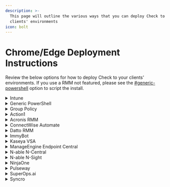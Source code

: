 ```yaml
---
description: >-
  This page will outline the various ways that you can deploy Check to your
  clients' environments
icon: bolt
---
```


# Chrome/Edge Deployment Instructions

Review the below options for how to deploy Check to your clients' environments. If you use a RMM not featured, please see the [#generic-powershell](./#generic-powershell "mention") option to script the install.

<details>

<summary>Intune</summary>

You need to create **two custom profiles** in Intune (one for Chrome, one for Edge).\
Each profile contains **two OMA-URI settings**:

* **Installation policy** → tells the browser to force-install the extension.
* **Configuration policy** → applies your custom extension settings.

***

#### Step 1 – Open Intune and Start a New Profile

1. Go to Intune Admin Center.
2. Navigate to: **Devices → Configuration profiles**
3. Click on **Create → Import Policy**
4. Import the following file to deploy the extensions. This will deploy the configuration

<a href="https://raw.githubusercontent.com/CyberDrain/Check/refs/heads/main/docs/.gitbook/assets/Check%20Extension_%20Install%20for%20Chrome%20and%20Edge_2025-09-20T22_08_38.615Z.json" class="button primary">Import File</a>

***

#### Step 2: Configuration

Documentation to follow

</details>

<details>

<summary>Generic PowerShell</summary>

**Modify the following script and copy it to your RMM's scripting engine to deploy Check:**

{% hint style="info" %}
This script is designed to deploy the extension to both Chrome and Edge. It is recommended to deploy both even if you standardize on one. This will provide you with better protection in the case someone uses the non-favored browser.
{% endhint %}

1. Review the Extension Configuration Settings and Custom Branding Settings variables and update those to your desired values. The current values in the script are the default values. Leaving any unchanged will set the defaults.
2. If you are leveraging a RMM that has the ability to define the variables in the deployment section of scripting, then you may be able to remove this section and enter the variable definitions into the RMM scripting pages.

{% code overflow="wrap" lineNumbers="true" fullWidth="true" %}
```powershell
# Define extension details
# Chrome
$chromeExtensionId = "benimdeioplgkhanklclahllklceahbe"
$chromeUpdateUrl = "https://clients2.google.com/service/update2/crx"
$chromeManagedStorageKey = "HKLM:\SOFTWARE\Policies\Google\Chrome\3rdparty\extensions\$chromeExtensionId\policy"
$chromeExtensionSettingsKey = "HKLM:\SOFTWARE\Policies\Google\Chrome\ExtensionSettings\$chromeExtensionId"

#Edge
$edgeExtensionId = "knepjpocdagponkonnbggpcnhnaikajg"
$edgeUpdateUrl = "https://edge.microsoft.com/extensionwebstorebase/v1/crx"
$edgeManagedStorageKey = "HKLM:\SOFTWARE\Policies\Microsoft\Edge\3rdparty\extensions\$edgeExtensionId\policy"
$edgeExtensionSettingsKey = "HKLM:\SOFTWARE\Policies\Microsoft\Edge\ExtensionSettings\$edgeExtensionId"

# Extension Configuration Settings
$showNotifications = 1 # 0 = Unchecked, 1 = Checked (Enabled); default is 1; This will set the "Show Notifications" option in the extension settings.
$enableValidPageBadge = 0 # 0 = Unchecked, 1 = Checked (Enabled); default is 0; This will set the "Show Valid Page Badge" option in the extension settings.
$enablePageBlocking = 1 # 0 = Unchecked, 1 = Checked (Enabled); default is 1; This will set the "Enable Page Blocking" option in the extension settings.
$forceToolbarPin = 1 # 0 = Not pinned, 1 = Force pinned to toolbar; default is 1
$enableCippReporting = 0 # 0 = Unchecked, 1 = Checked (Enabled); default is 1; This will set the "Enable CIPP Reporting" option in the extension settings.
$cippServerUrl = "" # This will set the "CIPP Server URL" option in the extension settings; default is blank; if you set $enableCippReporting to 1, you must set this to a valid URL.
$cippTenantId = "" # This will set the "Tenant ID/Domain" option in the extension settings; default is blank; if you set $enableCippReporting to 1, you must set this to a valid Tenant ID.
$customRulesUrl = "" # This will set the "Config URL" option in the Detection Configuration settings; default is blank.
$updateInterval = 24 # This will set the "Update Interval" option in the Detection Configuration settings; default is 24 (hours). Range: 1-168 hours (1 hour to 1 week).
$enableDebugLogging = 0 # 0 = Unchecked, 1 = Checked (Enabled); default is 0; This will set the "Enable Debug Logging" option in the Activity Log settings.

# Custom Branding Settings
$companyName = "CyberDrain" # This will set the "Company Name" option in the Custom Branding settings; default is "CyberDrain".
$companyURL = "https://cyberdrain.com" # This will set the Company URL option in the Custom Branding settings; default is "https://cyberdrain.com"
$productName = "Check - Phishing Protection" # This will set the "Product Name" option in the Custom Branding settings; default is "Check - Phishing Protection".
$supportEmail = "" # This will set the "Support Email" option in the Custom Branding settings; default is blank.
$primaryColor = "#F77F00" # This will set the "Primary Color" option in the Custom Branding settings; default is "#F77F00"; must be a valid hex color code (e.g., #FFFFFF).
$logoUrl = "" # This will set the "Logo URL" option in the Custom Branding settings; default is blank.

# Extension Settings
# These settings control how the extension is installed and what permissions it has. It is recommended to leave these at their default values unless you have a specific need to change them.
$installationMode = "force_installed"

# Function to check and install extension
function Configure-ExtensionSettings {
    param (
        [string]$ExtensionId,
        [string]$UpdateUrl,
        [string]$ManagedStorageKey,
        [string]$ExtensionSettingsKey
    )

    # Create and configure managed storage key
    if (!(Test-Path $ManagedStorageKey)) {
        New-Item -Path $ManagedStorageKey -Force | Out-Null
    }

    # Set extension configuration settings
    New-ItemProperty -Path $ManagedStorageKey -Name "showNotifications" -PropertyType DWord -Value $showNotifications -Force | Out-Null
    New-ItemProperty -Path $ManagedStorageKey -Name "enableValidPageBadge" -PropertyType DWord -Value $enableValidPageBadge -Force | Out-Null
    New-ItemProperty -Path $ManagedStorageKey -Name "enablePageBlocking" -PropertyType DWord -Value $enablePageBlocking -Force | Out-Null
    New-ItemProperty -Path $ManagedStorageKey -Name "enableCippReporting" -PropertyType DWord -Value $enableCippReporting -Force | Out-Null
    New-ItemProperty -Path $ManagedStorageKey -Name "cippServerUrl" -PropertyType String -Value $cippServerUrl -Force | Out-Null
    New-ItemProperty -Path $ManagedStorageKey -Name "cippTenantId" -PropertyType String -Value $cippTenantId -Force | Out-Null
    New-ItemProperty -Path $ManagedStorageKey -Name "customRulesUrl" -PropertyType String -Value $customRulesUrl -Force | Out-Null
    New-ItemProperty -Path $ManagedStorageKey -Name "updateInterval" -PropertyType DWord -Value $updateInterval -Force | Out-Null
    New-ItemProperty -Path $ManagedStorageKey -Name "enableDebugLogging" -PropertyType DWord -Value $enableDebugLogging -Force | Out-Null

    # Create and configure custom branding
    $customBrandingKey = "$ManagedStorageKey\customBranding"
    if (!(Test-Path $customBrandingKey)) {
        New-Item -Path $customBrandingKey -Force | Out-Null
    }

    # Set custom branding settings
    New-ItemProperty -Path $customBrandingKey -Name "companyName" -PropertyType String -Value $companyName -Force | Out-Null
    New-ItemProperty -Path $customBrandingKey -Name "companyURL" -PropertyType String -Value $companyURL -Force | Out-Null
    New-ItemProperty -Path $customBrandingKey -Name "productName" -PropertyType String -Value $productName -Force | Out-Null
    New-ItemProperty -Path $customBrandingKey -Name "supportEmail" -PropertyType String -Value $supportEmail -Force | Out-Null
    New-ItemProperty -Path $customBrandingKey -Name "primaryColor" -PropertyType String -Value $primaryColor -Force | Out-Null
    New-ItemProperty -Path $customBrandingKey -Name "logoUrl" -PropertyType String -Value $logoUrl -Force | Out-Null

    # Create and configure extension settings
    if (!(Test-Path $ExtensionSettingsKey)) {
        New-Item -Path $ExtensionSettingsKey -Force | Out-Null
    }

    # Set extension settings
    New-ItemProperty -Path $ExtensionSettingsKey -Name "installation_mode" -PropertyType String -Value $installationMode -Force | Out-Null
    New-ItemProperty -Path $ExtensionSettingsKey -Name "update_url" -PropertyType String -Value $UpdateUrl -Force | Out-Null

    # Add toolbar pinning if enabled
    if ($forceToolbarPin -eq 1) {
        if ($ExtensionId -eq $edgeExtensionId) {
            New-ItemProperty -Path $ExtensionSettingsKey -Name "toolbar_state" -PropertyType String -Value "force_shown" -Force | Out-Null
        } elseif ($ExtensionId -eq $chromeExtensionId) {
            New-ItemProperty -Path $ExtensionSettingsKey -Name "toolbar_pin" -PropertyType String -Value "force_pinned" -Force | Out-Null
        }
    }
 
    Write-Output "Configured extension settings for $ExtensionId"
}

# Configure settings for Chrome and Edge
Configure-ExtensionSettings -ExtensionId $chromeExtensionId -UpdateUrl $chromeUpdateUrl -ManagedStorageKey $chromeManagedStorageKey -ExtensionSettingsKey $chromeExtensionSettingsKey
Configure-ExtensionSettings -ExtensionId $edgeExtensionId -UpdateUrl $edgeUpdateUrl -ManagedStorageKey $edgeManagedStorageKey -ExtensionSettingsKey $edgeExtensionSettingsKey
```
{% endcode %}

</details>

<details>

<summary>Group Policy</summary>

1. Download the following from the Check repo on GitHub
   1. ​[Deploy-ADMX.ps1](../../../enterprise/Deploy-ADMX.ps1)
   2. ​[Check-Extension.admx](../../../enterprise/admx/Check-Extension.admx)​
   3. ​[Check-Extension.adml](../../../enterprise/admx/en-US/Check-Extension.adml)​
2. Run Deploy-ADMX.ps1. As long as you keep the other two files in the same folder, it will correctly add the available objects to Group Policy.
3. Open Group Policy and create a policy using the imported settings that can be found:

![](<../../.gitbook/assets/image (2).png>)\\

</details>

<details>

<summary>Action1</summary>

For Action1, you can use the script in [#generic-powershell](./#generic-powershell "mention") to create a ps1 file and deploy it via a [custom package in the software repository](https://www.action1.com/documentation/add-custom-packages-to-app-store/) or via the [script library](https://www.action1.com/documentation/script-library/).

</details>

<details>

<summary>Acronis RMM</summary>

For Acronis RMM, you can use the script in [#generic-powershell](./#generic-powershell "mention")to [create a script in the Script repository](https://www.acronis.com/en-us/support/documentation/CyberProtectionService/#cyber-scripting-creating-script.html) and then running the script via a [Script Plan](https://www.acronis.com/en-us/support/documentation/CyberProtectionService/#cyber-scripting-scripting-plans.html).

</details>

<details>

<summary>ConnectWise Automate</summary>

1. Go to **Automation** > **Scripts** > **Script Manager**
2. Create a new script
3. Add a PowerShell Execute Script step
4. Copy in the [#generic-powershell](./#generic-powershell "mention") script.
5. Save and assign the script to your targetted devices.

</details>

<details>

<summary>Datto RMM</summary>

1. Go to **Automation** > **Components**
2. Create a new Custom Component
3. Copy in the [#generic-powershell](./#generic-powershell "mention") script
4. Save and publish the component
5. Navigate to **Automation** > **Jobs** > **Create Job**
6. Name the job Check Browser Extension Deployment
7. Add the custom component you just created
8. Target your selected device(s)
9. Schedule the job

</details>

<details>

<summary>ImmyBot</summary>

ImmyBot includes a pre-built Global Computer Task for Check browser extension deployment.\
Due to how flexible Immy is, this may look intimidating at first, but it is quite easy and nearly purely UI-driven!\
Follow these steps to deploy Check using ImmyBot:

**Step 1: Create a Deployment**

1. **Navigate to Deployments** in the left menu
2. Click **New** to create a deployment
3. **Select the Global Task**: Choose "Check by CyberDrain" from the available global tasks
4. **Configure Enforcement Type**:
   * **Required**: Automatically applies during maintenance sessions
   * **Onboarding**: Applied only during computer onboarding
   * **Ad Hoc**: Run only when explicitly triggered
5. **Select Targets**:
   * **Cross Tenant**: Apply to all computers across all tenants
   * **Single Tenant**: Apply to computers in a specific tenant
   * **Individual**: Target specific computers or users
   * Use filters, tags, or integration-specific targeting as needed

**Step 2: Customize Parameters**

1. **Configure Task Parameters** to customize the deployment for your environment:
   * Set company branding options (company name, logo URL, primary color)
   * Configure CIPP reporting settings (server URL, tenant ID)
   * Adjust notification and blocking preferences
   * Set custom detection rules URL if needed
2. **Set Dependencies** if required (e.g., ensure Windows updates are applied first)
3. **Configure Scheduling** if using time-based deployment

**Step 3: Deploy and Monitor**

1. Click **Create** to save the deployment
2. **Run a Maintenance Session** to apply the deployment:
   * Navigate to the target computers
   * Initiate maintenance session to execute deployments
3. **Monitor Results** through ImmyBot's maintenance session logs
4. Review deployment status and address any failures

**Best Practices for** ImmyBot **Deployment**

* **Test First**: Create a test deployment targeting a small group before rolling out globally
* **Use Targeting**: Leverage Immy's advanced targeting to deploy based on computer properties, user assignments, or custom criteria
* **Monitor Compliance**: Set up recurring maintenance sessions to ensure Check remains installed and properly configured
* **Handle Exceptions**: Create separate deployments for customers requiring different configurations

For detailed information about Immy deployments, tasks, and maintenance sessions, refer to the [ImmyBot Documentation](https://docs.immy.bot).

</details>

<details>

<summary>Kaseya VSA</summary>

1. Go to **Agent Procedures** > **Installer Wizards** > **Application Deploy**
2. Upload a .ps1 of the [#generic-powershell](./#generic-powershell "mention") script
3. Choose Private or Shared Files
4. Select installer type
5. Add command-line options
6. Name the procedure Check Browser Extension Deployment
7. Save and schedule the script for deployment

</details>

<details>

<summary>ManageEngine Endpoint Central</summary>

1. Navigate to **Manage** > **Extension Repository**
2. Click **Add Extensions** and click the desired browser
3. Select the Web Store Extension Type
4. Enter the extension ID:
   1. Chrome: benimdeioplgkhanklclahllklceahbe
   2. Edge: knepjpocdagponkonnbggpcnhnaikajg
5. Click **Add** after each
6. Navigate to **Browsers** > **Manage** > **Groups & Computers**
7. Select the custom groups or computers you wish to distribute the extension to
8. Click **Distribute Extensions**
9. Select the extensions you just added to the repository
10. Click **Distribute**

</details>

<details>

<summary>N-able N-Central</summary>

1. Go to **Configuration** > **Scheduled Tasks** > **Script/Software Repository**
2. Click **Add** > **Script**
3. Choose:
   1. Script Type: **PowerShell**
   2. Operating System: **Windows**
4. Upload a .ps1 of the [#generic-powershell](./#generic-powershell "mention") script or paste the script directly
5. Name the script `Check Browser Extension Deployment`
6. Save the script
7. Go to **Configuration** > **Scheduled Task** > **Add Task**
8. Choose **Run a Script**
9. Select the script you just uploaded
10. Configure the task
    1. Name: **Check Browser Extension Deployment**
    2. Target Devices: Choose specific devices, groups, or filters
    3. Schedule: Set to your desired interval. We recommend on login/startup for best results but a lower frequency can also ensure deployment to all macines
    4. Execution Context: **System Account**
11. Click **Save and Activate**

</details>

<details>

<summary>N-able N-Sight</summary>

1. Go to **Settings** > **Script Manager**
2. Click **New**
3. Enter `Check Browser Extension Deployment` for the name and a brief description
4. Set a timeout period for the script of 600 seconds
5. Upload a .ps1 file of the [#generic-powershell](./#generic-powershell "mention") script leaving `Script check and automated task` selected
6. Click **Save**
7. On the **All Devices** view, right-click your targeted Client or Site
8. Select **Task** > **Add**
9. Select the script you just uploaded
10. Enter a name for the task, e.g. `<Client/Site> Check Browser Extension Deployment`
11. Select `Once per day` for the frequency method
12. Set a **Start Date**, **Start Time**, **End Date**, and **End Time** as desired
13. Set a maximum permitted execution time e.g. 600 seconds
14. Set `Run task as soon as possible if schedule is missed`
15. Select **Next**
16. Select the targeted devices and click **Add Task**

</details>

<details>

<summary>NinjaOne</summary>

1. Go to **Administration** > **Library > Automation > Add > New Script**

1) Enter:
   1. Name `Check Browser Extension Deployment`
   2. Description: To deploy Check by CyberDrain for Edge and Chrome
   3. Categories: Select as approriate for your environment
   4. Language: PowerShell
   5. Operating System: Windows
   6. Architechture: All
   7. Run As: System
   8. Script Variables: Add as desired to customize
2) Copy the [#generic-powershell](./#generic-powershell "mention") script into the editor
3) Click **Save**
4) Go to **Administration** > **Policies**
5) Options are to create a new policy or add the automation to an existing policy targeting Windows devices
6) Select **Scheduled Automation** on the left
7) Click **Add a Scheduled automation** button
8) Select the script and set the options for frequency, add variables, etc.
9) Click **Add**
10) Click **Save**

</details>

<details>

<summary>Pulseway</summary>

1. Go to **Automation** > **Scripts**
2. (Optional) Create a new **Script Category** called Browser Extensions
3. Click **Create Script**
4. Name the Script `Check Browser Extension Deployment`
5. Toggle **Enabled** under the Windows tab
6. Select **PowerShell** as the script type
7. Paste the [#generic-powershell](./#generic-powershell "mention") script into the editor
8. Click **Save Script**
9. Navigate to **Automation** > **Tasks**
10. Click **Create Task**
11. Name the task `Check Browser Extension Deployment`
12. Choose the PowerShell script you just added
13. Set the **Scope** to **All Systems** or create a custom scope
14. Set **Daily** for **Schedule**
15. Save the task

</details>

<details>

<summary>SuperOps.ai</summary>

1. Navigate to **Modules** > **Scripts**
2. Click **+ Scrip**t
3. Name the script `Check Browser Extension Depoloyment`
4. Choose **PowerShell** as the language
5. Paste the [#generic-powershell](./#generic-powershell "mention") script
6. Set a timeout of 600 seconds
7. Choose to run as **System/Root User**
8. Save the script
9. SuperOps has multiple ways to deploy a scheduled action. Please review their documentation for your preferred method

</details>

<details>

<summary>Syncro</summary>

1. Navigate to the **Scripts** tab
2. Click **+Script**
3. Name the script `Check Browser Extension Deployment`
4. Choose **PowerShell** as the file type
5. Set **Run As** to **System**
6. Copy the [#generic-powershell](./#generic-powershell "mention") script into the editor
7. Click **Create Script**
8. Navigate to **Policies**
9. Click **+New Policy**
10. Name the policy `Check Browser Extension Deployment`
11. Choose **Scripting** policy category
12. Click **+Add Entry**
13. Select the script you just created from the drop down
14. Select your desired frequency. We recommend at least daily
15. Click **Save Policy**

</details>
